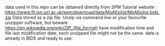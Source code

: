 data used in this repo can be obtained directly from SPM Tutorial website : https://www.fil.ion.ucl.ac.uk/spm/download/data/MoAEpilot/MoAEpilot.bids.zip
Data stored as a zip file. Unzip via command line or your favourite unzipper software, but beware https://en.wikipedia.org/wiki/ZIP_(file_format) have modification time and file last modification date, each unzipped file might not be the same.
data is already in BIDS and ready to use.
 
